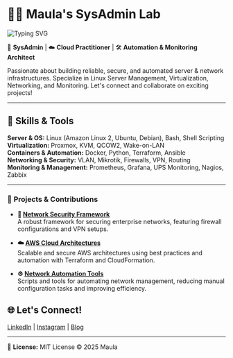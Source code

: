 # 👨‍💻 Maula's SysAdmin Lab

![Typing SVG](https://readme-typing-svg.herokuapp.com?lines=SysAdmin+%7C+Network+%7C+Automation+%7C+Monitoring)

🔐 **SysAdmin** | ☁️ **Cloud Practitioner** | 🛠️ **Automation & Monitoring Architect**

Passionate about building reliable, secure, and automated server & network infrastructures. Specialize in Linux Server Management, Virtualization, Networking, and Monitoring. Let's connect and collaborate on exciting projects!  

---

## 🔧 Skills & Tools

**Server & OS:** Linux (Amazon Linux 2, Ubuntu, Debian), Bash, Shell Scripting  
**Virtualization:** Proxmox, KVM, QCOW2, Wake-on-LAN  
**Containers & Automation:** Docker, Python, Terraform, Ansible  
**Networking & Security:** VLAN, Mikrotik, Firewalls, VPN, Routing  
**Monitoring & Management:** Prometheus, Grafana, UPS Monitoring, Nagios, Zabbix  

---

### 🚀 **Projects & Contributions**

- **🔗 [Network Security Framework](#)**  
  A robust framework for securing enterprise networks, featuring firewall configurations and VPN setups.

- **☁️ [AWS Cloud Architectures](#)**  
  Scalable and secure AWS architectures using best practices and automation with Terraform and CloudFormation.

- **⚙️ [Network Automation Tools](#)**  
  Scripts and tools for automating network management, reducing manual configuration tasks and improving efficiency.

## 🌐 Let's Connect!

[LinkedIn](https://www.linkedin.com/) | [Instagram](https://www.instagram.com/) | [Blog](https://yourblog.example.com)  

---

📝 **License:** MIT License © 2025 Maula
